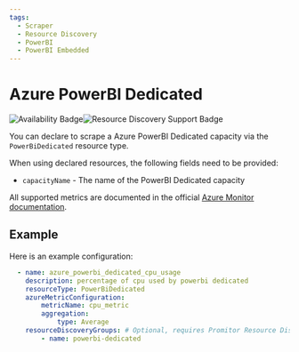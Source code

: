 ```yaml
---
tags:
  - Scraper
  - Resource Discovery
  - PowerBI
  - PowerBI Embedded
---
```


# Azure PowerBI Dedicated

![Availability Badge](https://img.shields.io/badge/Available%20Starting-v2.11-green.svg)![Resource Discovery Support Badge](https://img.shields.io/badge/Support%20for%20Resource%20Discovery-Yes-green.svg)

You can declare to scrape a Azure PowerBI Dedicated capacity via the `PowerBiDedicated` resource type.

When using declared resources, the following fields need to be provided:

- `capacityName` - The name of the PowerBI Dedicated capacity

All supported metrics are documented in the official [Azure Monitor documentation](https://learn.microsoft.com/en-us/azure/azure-monitor/reference/supported-metrics/microsoft-powerbidedicated-capacities-metrics).

## Example

Here is an example configuration:

```yaml
  - name: azure_powerbi_dedicated_cpu_usage
    description: percentage of cpu used by powerbi dedicated
    resourceType: PowerBiDedicated
    azureMetricConfiguration:
        metricName: cpu_metric
        aggregation:
            type: Average
    resourceDiscoveryGroups: # Optional, requires Promitor Resource Discovery agent (https://docs.promitor.io/latest/how-it-works#using-resource-discovery)
        - name: powerbi-dedicated
```
